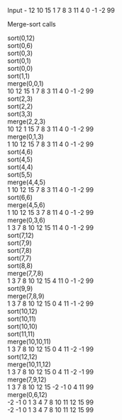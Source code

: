 Input - 12 10 15 1 7 8 3 11 4 0 -1 -2 99 <br>

Merge-sort calls

sort(0,12)    
sort(0,6)    
sort(0,3)    
sort(0,1)    
sort(0,0)    
sort(1,1)    
merge(0,0,1)    
10 12 15 1 7 8 3 11 4 0 -1 -2 99 <br>
sort(2,3)  
sort(2,2)  
sort(3,3)  
merge(2,2,3)  
10 12 1 15 7 8 3 11 4 0 -1 -2 99 <br>
merge(0,1,3)  
1 10 12 15 7 8 3 11 4 0 -1 -2 99 <br>
sort(4,6)  
sort(4,5)  
sort(4,4)  
sort(5,5)  
merge(4,4,5)  
1 10 12 15 7 8 3 11 4 0 -1 -2 99 <br>
sort(6,6)  
merge(4,5,6)  
1 10 12 15 3 7 8 11 4 0 -1 -2 99 <br>
merge(0,3,6)  
1 3 7 8 10 12 15 11 4 0 -1 -2 99 <br>
sort(7,12)  
sort(7,9)  
sort(7,8)  
sort(7,7)  
sort(8,8)  
merge(7,7,8)  
1 3 7 8 10 12 15 4 11 0 -1 -2 99 <br>
sort(9,9)  
merge(7,8,9)  
1 3 7 8 10 12 15 0 4 11 -1 -2 99 <br>
sort(10,12)  
sort(10,11)  
sort(10,10)  
sort(11,11)  
merge(10,10,11)  
1 3 7 8 10 12 15 0 4 11 -2 -1 99 <br>
sort(12,12)  
merge(10,11,12)  
1 3 7 8 10 12 15 0 4 11 -2 -1 99 <br>
merge(7,9,12)  
1 3 7 8 10 12 15 -2 -1 0 4 11 99 <br>
merge(0,6,12)  
-2 -1 0 1 3 4 7 8 10 11 12 15 99 <br>
-2 -1 0 1 3 4 7 8 10 11 12 15 99 <br>
